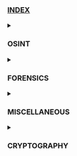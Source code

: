 ### [**INDEX** ](https://github.com/kietbl/Write-up/blob/main/WhiteHat%20Play%2011/README.md)
<details>
<summary><h3>OSINT</h3></summary>
  
* [osint01-Summer vacation: my first place](https://github.com/kietbl/Write-up/tree/main/WhiteHat%20Play%2011/osint01-Summer%20vacation:%20my%20first%20place)
  
* [osint02-Summer vacation: Flight Flight Flight](https://github.com/kietbl/Write-up/tree/main/WhiteHat%20Play%2011/osint02-Summer%20vacation:%20Flight%20Flight%20Flight)

* [osint04-Adultery I](https://github.com/kietbl/Write-up/tree/main/WhiteHat%20Play%2011/osint04-Adultery%20I)

* [osint05-leak](https://github.com/kietbl/Write-up/tree/main/WhiteHat%20Play%2011/osint05-leak)

* [osint06-Adultery II](https://github.com/kietbl/Write-up/tree/main/WhiteHat%20Play%2011/osint06-Adultery%20II)
</details>

<details>
<summary><h3>FORENSICS</h3></summary>

*[for05-Corrupt](https://github.com/kietbl/Write-up/tree/main/WhiteHat%20Play%2011/for05-Corrupt)

</details>

<details>
<summary><h3>MISCELLANEOUS</h3></summary>
</details>

<details>
<summary><h3>CRYPTOGRAPHY</h3></summary>
</details>

